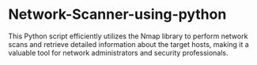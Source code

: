 # Network-Scanner-using-python
This Python script efficiently utilizes the Nmap library to perform network scans and retrieve detailed information about the target hosts, making it a valuable tool for network administrators and security professionals.
